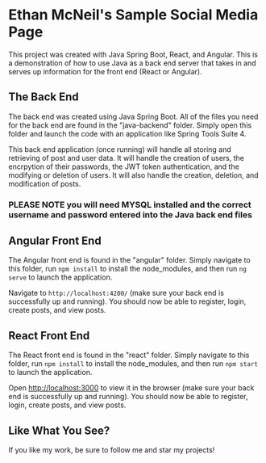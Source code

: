 # Ethan McNeil's Sample Social Media Page

This project was created with Java Spring Boot, React, and Angular. This is a demonstration of how to use Java as a back end server that takes in and serves up information for the front end (React or Angular).

## The Back End

The back end was created using Java Spring Boot. All of the files you need for the back end are found in the "java-backend" folder. Simply open this folder and launch the code with an application like Spring Tools Suite 4.

This back end application (once running) will handle all storing and retrieving of post and user data. It will handle the creation of users, the encrpytion of their passwords, the JWT token authentication, and the modifying or deletion of users. It will also handle the creation, deletion, and modification of posts. 

### PLEASE NOTE you will need MYSQL installed and the correct username and password entered into the Java back end files


## Angular Front End

The Angular front end is found in the "angular" folder. Simply navigate to this folder, run `npm install` to install the node_modules, and then run `ng serve` to launch the application. 

Navigate to `http://localhost:4200/` (make sure your back end is successfully up and running). You should now be able to register, login, create posts, and view posts.


## React Front End
The React front end is found in the "react" folder. Simply navigate to this folder, run `npm install` to install the node_modules, and then run `npm start` to launch the application.

Open [http://localhost:3000](http://localhost:3000) to view it in the browser (make sure your back end is successfully up and running). You should now be able to register, login, create posts, and view posts.

## Like What You See?
If you like my work, be sure to follow me and star my projects!




